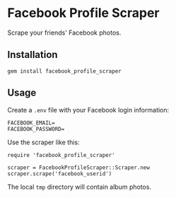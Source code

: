 # Facebook Profile Scraper

Scrape your friends' Facebook photos.

## Installation

```
gem install facebook_profile_scraper
```

## Usage

Create a `.env` file with your Facebook login information:

```
FACEBOOK_EMAIL=
FACEBOOK_PASSWORD=
```

Use the scraper like this:

```
require 'facebook_profile_scraper'

scraper = FacebookProfileScraper::Scraper.new
scraper.scrape('facebook_userid')
```

The local `tmp` directory will contain album photos.
